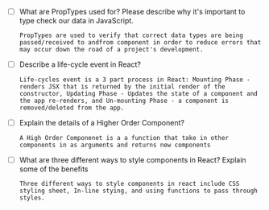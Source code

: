 - [ ] What are PropTypes used for? Please describe why it's important to type check our data in JavaScript.

      PropTypes are used to verify that correct data types are being passed/received to andfrom component in order to reduce errors that may occur down the road of a project's development.

- [ ] Describe a life-cycle event in React?

      Life-cycles event is a 3 part process in React: Mounting Phase - renders JSX that is returned by the initial render of the constructor, Updating Phase - Updates the state of a component and the app re-renders, and Un-mounting Phase - a component is removed/deleted from the app.  
      

- [ ] Explain the details of a Higher Order Component?

      A High Order Componenet is a a function that take in other components in as arguments and returns new components

- [ ] What are three different ways to style components in React? Explain some of the benefits

      Three different ways to style components in react include CSS styling sheet, In-line stying, and using functions to pass through styles.